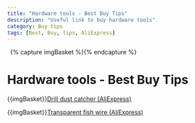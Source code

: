 ```yaml
---
title: "Hardware tools - Best Buy Tips"
description: "Useful link to buy hardware tools"
category: Buy tips
tags: [Best, Buy, tips, AliExpress]
---
```

{% capture imgBasket %}<img src="/buy/images/basket.png" alt="" style="margin-right:5px;margin-top:4px;padding-right:2px;float:left"/>{% endcapture %}

# Hardware tools - Best Buy Tips

{{imgBasket}}<a href="https://s.click.aliexpress.com/e/_DlCi1oF" target="_blank">Drill dust catcher (AliExpress)</a>

{{imgBasket}}<a href="https://s.click.aliexpress.com/e/_DFnHRo3" target="_blank">Transparent fish wire (AliExpress)</a>

